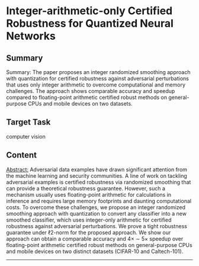# Integer-arithmetic-only Certified Robustness for Quantized Neural Networks

## Summary

Summary: The paper proposes an integer randomized smoothing approach with quantization for certified robustness against adversarial perturbations that uses only integer arithmetic to overcome computational and memory challenges. The approach shows comparable accuracy and speedup compared to floating-point arithmetic certified robust methods on general-purpose CPUs and mobile devices on two datasets.


## Target Task

computer vision

## Content

<Abstract:>
Adversarial data examples have drawn significant attention from the machine learning and security communities. A line of work on tackling adversarial examples is certified robustness via randomized smoothing that can provide a theoretical robustness guarantee. However, such a mechanism usually uses floating-point arithmetic for calculations in inference and requires large memory footprints and daunting computational costs. To overcome these challenges, we propose an integer randomized smoothing approach with quantization to convert any classifier into a new smoothed classifier, which uses integer-only arithmetic for certified robustness against adversarial perturbations. We prove a tight robustness guarantee under ℓ2-norm for the proposed approach. We show our approach can obtain a comparable accuracy and 4× ∼ 5× speedup over floating-point arithmetic certified robust methods on general-purpose CPUs and mobile devices on two distinct datasets (CIFAR-10 and Caltech-101).



---

